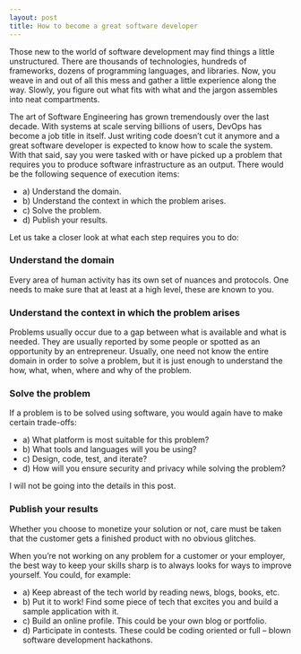 ```yaml
---
layout: post
title: How to become a great software developer
---
```


Those new to the world of software development may find things a little unstructured. There are thousands of technologies, hundreds of frameworks, dozens of programming languages, and libraries. Now, you weave in and out of all this mess and gather a little experience along the way. Slowly, you figure out what fits with what and the jargon assembles into neat compartments.

The art of Software Engineering has grown tremendously over the last decade. With systems at scale serving billions of users, DevOps has become a job title in itself. Just writing code doesn’t cut it anymore and a great software developer is expected to know how to scale the system.
With that said, say you were tasked with or have picked up a problem that requires you to produce software infrastructure as an output. There would be the following sequence of execution items:

+ a)	Understand the domain.
+ b)	Understand the context in which the problem arises.
+ c)	Solve the problem.
+ d)	Publish your results.

Let us take a closer look at what each step requires you to do:

### Understand the domain
Every area of human activity has its own set of nuances and protocols. One needs to make sure that at least at a high level, these are known to you.

### Understand the context in which the problem arises
Problems usually occur due to a gap between what is available and what is needed. They are usually reported by some people or spotted as an opportunity by an entrepreneur. Usually, one need not know the entire domain in order to solve a problem, but it is just enough to understand the how, what, when, where and why of the problem.

### Solve the problem
If a problem is to be solved using software, you would again have to make certain trade-offs:

+ a)	What platform is most suitable for this problem?
+ b)	What tools and languages will you be using?
+ c)	Design, code, test, and iterate?
+ d)	How will you ensure security and privacy while solving the problem?

I will not be going into the details in this post.

### Publish your results
Whether you choose to monetize your solution or not, care must be taken that the customer gets a finished product with no obvious glitches.

When you’re not working on any problem for a customer or your employer, the best way to keep your skills sharp is to always looks for ways to improve yourself. You could, for example:

+ a)	Keep abreast of the tech world by reading news, blogs, books, etc.
+ b)	Put it to work! Find some piece of tech that excites you and build a sample application with it.
+ c)	Build an online profile. This could be your own blog or portfolio.
+ d)	Participate in contests. These could be coding oriented or full – blown software development hackathons.






